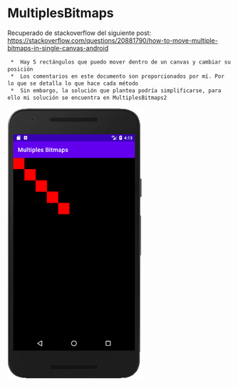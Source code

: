 MultiplesBitmaps
=============================

Recuperado de stackoverflow del siguiente post:
https://stackoverflow.com/questions/20881790/how-to-move-multiple-bitmaps-in-single-canvas-android
    
     *  Hay 5 rectángulos que puedo mover dentro de un canvas y cambiar su posición
     *  Los comentarios en este documento son proporcionados por mí. Por lo que se detalla lo que hace cada método
     *  Sin embargo, la solución que plantea podría simplificarse, para ello mi solución se encuentra en MultiplesBitmaps2
     
![phone5](https://github.com/Draira/Android-Examples/blob/master/Canvas-Projects/MultiplesBitmaps/Captura5.PNG?raw=true)
